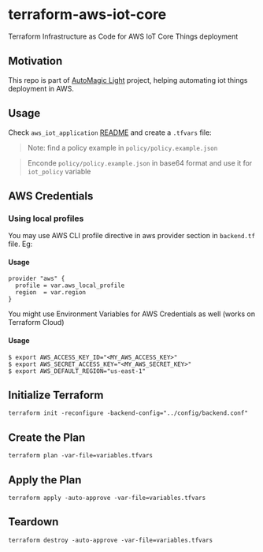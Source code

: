 # terraform-aws-iot-core

Terraform Infrastructure as Code for AWS IoT Core Things deployment

## Motivation

This repo is part of [AutoMagic Light](https://github.com/users/moraesjeremias/projects/2) project, helping automating iot things deployment in AWS.

## Usage

Check `aws_iot_application` [README](./modules/aws_iot_application/README.MD) and create a `.tfvars` file:

> Note: find a policy example in `policy/policy.example.json`

> Enconde `policy/policy.example.json` in base64 format and use it for `iot_policy` variable

## AWS Credentials

### Using local profiles

You may use AWS CLI profile directive in aws provider section in `backend.tf` file. Eg:

#### Usage

```
provider "aws" {
  profile = var.aws_local_profile
  region  = var.region
}
```

You might use Environment Variables for AWS Credentials as well (works on Terraform Cloud)

#### Usage

```
$ export AWS_ACCESS_KEY_ID="<MY_AWS_ACCESS_KEY>"
$ export AWS_SECRET_ACCESS_KEY="<MY_AWS_SECRET_KEY>"
$ export AWS_DEFAULT_REGION="us-east-1"
```

## Initialize Terraform

`terraform init -reconfigure -backend-config="../config/backend.conf"`

## Create the Plan

`terraform plan -var-file=variables.tfvars`

## Apply the Plan

`terraform apply -auto-approve -var-file=variables.tfvars`

## Teardown

`terraform destroy -auto-approve -var-file=variables.tfvars`
